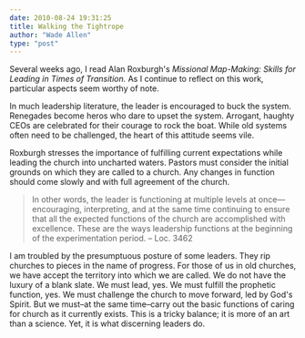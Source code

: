 ```yaml
---
date: 2010-08-24 19:31:25
title: Walking the Tightrope
author: "Wade Allen"
type: "post"
---
```


Several weeks ago, I read Alan Roxburgh's *Missional Map-Making: Skills for Leading in Times of Transition.*  As I continue to reflect on this work, particular aspects seem worthy of note.

In much leadership literature, the leader is encouraged to buck the system.  Renegades become heros who dare to upset the system.  Arrogant, haughty CEOs are celebrated for their courage to rock the boat.  While old systems often need to be challenged, the heart of this attitude seems vile.

Roxburgh stresses the importance of fulfilling current expectations while leading the church into uncharted waters.  Pastors must consider the initial grounds on which they are called to a church.  Any changes in function should come slowly and with full agreement of the church.

>In other words, the leader is functioning at multiple levels at once—encouraging, interpreting, and at the same time continuing to ensure that all the expected functions of the church are accomplished with excellence. These are the ways leadership functions at the beginning of the experimentation period. – Loc. 3462

I am troubled by the presumptuous posture of some leaders.  They rip churches to pieces in the name of progress.  For those of us in old churches, we have accept the territory into which we are called.  We do not have the luxury of a blank slate.  We must lead, yes.  We must fulfill the prophetic function, yes.  We must challenge the church to move forward, led by God's Spirit.  But we must–at the same time–carry out the basic functions of caring for church as it currently exists.  This is a tricky balance; it is more of an art than a science.  Yet, it is what discerning leaders do.
